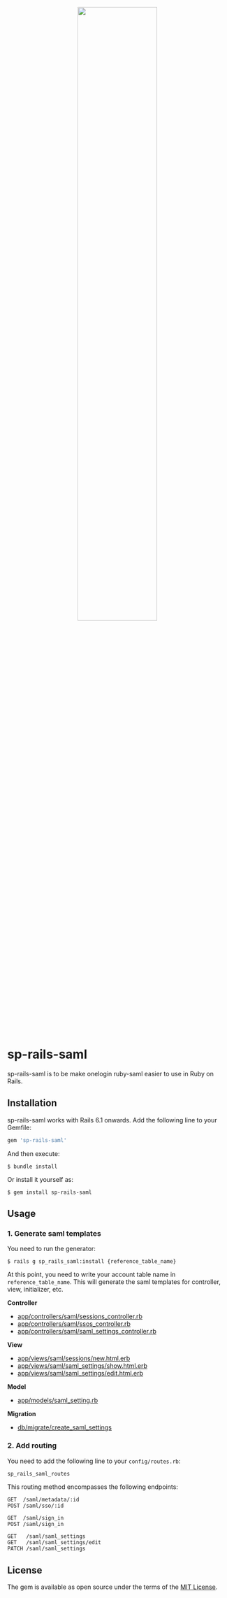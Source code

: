<p align="center"><img width=60% src="https://github.com/metaps/sp-rails-saml/blob/feature/Update_readme/media/logo.png"></p>

# sp-rails-saml

sp-rails-saml is to be make onelogin ruby-saml easier to use in Ruby on Rails.

## Installation

sp-rails-saml works with Rails 6.1 onwards.
Add the following line to your Gemfile:

```ruby
gem 'sp-rails-saml'
```

And then execute:

```
$ bundle install
```

Or install it yourself as:

```
$ gem install sp-rails-saml
```

## Usage

### 1. Generate saml templates

You need to run the generator:

```
$ rails g sp_rails_saml:install {reference_table_name}
```

At this point, you need to write your account table name in `reference_table_name`.
This will generate the saml templates for controller, view, initializer, etc.

**Controller**
- [app/controllers/saml/sessions_controller.rb](https://github.com/metaps/sp-rails-saml/blob/develop/lib/generators/sp-rails-saml/templates/controllers/sessions_controller.rb)
- [app/controllers/saml/ssos_controller.rb](https://github.com/metaps/sp-rails-saml/blob/develop/lib/generators/sp-rails-saml/templates/controllers/sessions_controller.rb)
- [app/controllers/saml/saml_settings_controller.rb](https://github.com/metaps/sp-rails-saml/blob/develop/lib/generators/sp-rails-saml/templates/controllers/saml_settings_controller.rb)

**View**
- [app/views/saml/sessions/new.html.erb](https://github.com/metaps/sp-rails-saml/blob/develop/lib/generators/sp-rails-saml/templates/views/sessions/new.html.erb)
- [app/views/saml/saml_settings/show.html.erb](https://github.com/metaps/sp-rails-saml/blob/develop/lib/generators/sp-rails-saml/templates/views/saml/show.html.erb)
- [app/views/saml/saml_settings/edit.html.erb](https://github.com/metaps/sp-rails-saml/blob/develop/lib/generators/sp-rails-saml/templates/views/saml/edit.html.erb)

**Model**
- [app/models/saml_setting.rb](https://github.com/metaps/sp-rails-saml/blob/develop/spec/fixtures/models/saml_setting.rb)

**Migration**
- [db/migrate/create_saml_settings](https://github.com/metaps/sp-rails-saml/blob/develop/lib/generators/sp-rails-saml/templates/migrations/create_saml_settings.rb)

### 2. Add routing

You need to add the following line to your `config/routes.rb`:

```ruby
sp_rails_saml_routes
```

This routing method encompasses the following endpoints:

```
GET  /saml/metadata/:id
POST /saml/sso/:id

GET  /saml/sign_in
POST /saml/sign_in

GET   /saml/saml_settings
GET   /saml/saml_settings/edit
PATCH /saml/saml_settings
```

## License

The gem is available as open source under the terms of the [MIT License](https://opensource.org/licenses/MIT).

